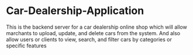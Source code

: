 # Car-Dealership-Application
This is the backend server for a car dealership online shop which will allow marchants to upload, update, and delete cars from the system. And also allow users or clients to view, search, and filter cars by categories or specific features
